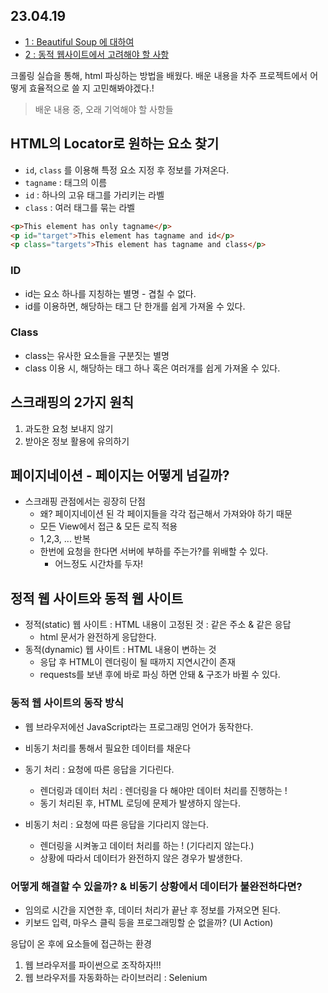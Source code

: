 ## 23.04.19

- [1 : Beautiful Soup 에 대하여](1_beautifulsoup.ipynb)
- [2 : 동적 웹사이트에서 고려해야 할 사항](2_dynamic_website.ipynb)


크롤링 실습을 통해, html 파싱하는 방법을 배웠다.
배운 내용을 차주 프로젝트에서 어떻게 효율적으로 쓸 지 고민해봐야겠다.!



> 배운 내용 중, 오래 기억해야 할 사항들

## HTML의 Locator로 원하는 요소 찾기
* `id`, `class` 를 이용해 특정 요소 지정 후 정보를 가져온다.
* `tagname` : 태그의 이름
* `id` : 하나의 고유 태그를 가리키는 라벨
* `class` : 여러 태그를 묶는 라벨

```html
<p>This element has only tagname</p>
<p id="target">This element has tagname and id</p>
<p class="targets">This element has tagname and class</p>
```

### ID
* id는 요소 하나를 지칭하는 별명 - 겹칠 수 없다.
* id를 이용하면, 해당하는 태그 단 한개를 쉽게 가져올 수 있다.

### Class
* class는 유사한 요소들을 구분짓는 별명
* class 이용 시, 해당하는 태그 하나 혹은 여러개를 쉽게 가져올 수 있다.

## 스크래핑의 2가지 원칙
1. 과도한 요청 보내지 않기
2. 받아온 정보 활용에 유의하기


## 페이지네이션 - 페이지는 어떻게 넘길까?

* 스크래핑 관점에서는 굉장히 단점 
    * 왜? 페이지네이션 된 각 페이지들을 각각 접근해서 가져와야 하기 때문
    * 모든 View에서 접근 & 모든 로직 적용
    * 1,2,3, ... 반복
    * 한번에 요청을 한다면 서버에 부하를 주는가?를 위배할 수 있다.
        * 어느정도 시간차를 두자!

## 정적 웹 사이트와 동적 웹 사이트

* 정적(static) 웹 사이트 : HTML 내용이 고정된 것 : 같은 주소 & 같은 응답
    * html 문서가 완전하게 응답한다.
* 동적(dynamic) 웹 사이트 : HTML 내용이 변하는 것
    * 응답 후 HTML이 렌더링이 될 때까지 지연시간이 존재
    * requests를 보낸 후에 바로 파싱 하면 안돼 & 구조가 바뀔 수 있다.

### 동적 웹 사이트의 동작 방식
* 웹 브라우저에선 JavaScript라는 프로그래밍 언어가 동작한다.

* 비동기 처리를 통해서 필요한 데이터를 채운다

* 동기 처리 : 요청에 따른 응답을 기다린다.
    * 렌더링과 데이터 처리 : 렌더링을 다 해야만 데이터 처리를 진행하는 !
    * 동기 처리된 후, HTML 로딩에 문제가 발생하지 않는다.
* 비동기 처리 : 요청에 따른 응답을 기다리지 않는다.
    * 렌더링을 시켜놓고 데이터 처리를 하는 ! (기다리지 않는다.)
    * 상황에 따라서 데이터가 완전하지 않은 경우가 발생한다.


### 어떻게 해결할 수 있을까? & 비동기 상황에서 데이터가 불완전하다면?

* 임의로 시간을 지연한 후, 데이터 처리가 끝난 후 정보를 가져오면 된다.
* 키보드 입력, 마우스 클릭 등을 프로그래밍할 순 없을까? (UI Action)

응답이 온 후에 요소들에 접근하는 환경
1. 웹 브라우저를 파이썬으로 조작하자!!!
2. 웹 브라우저를 자동화하는 라이브러리 : Selenium